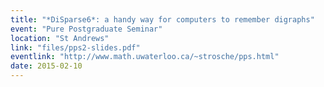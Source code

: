 ```yaml
---
title: "*DiSparse6*: a handy way for computers to remember digraphs"
event: "Pure Postgraduate Seminar"
location: "St Andrews"
link: "files/pps2-slides.pdf"
eventlink: "http://www.math.uwaterloo.ca/~strosche/pps.html"
date: 2015-02-10
---
```

